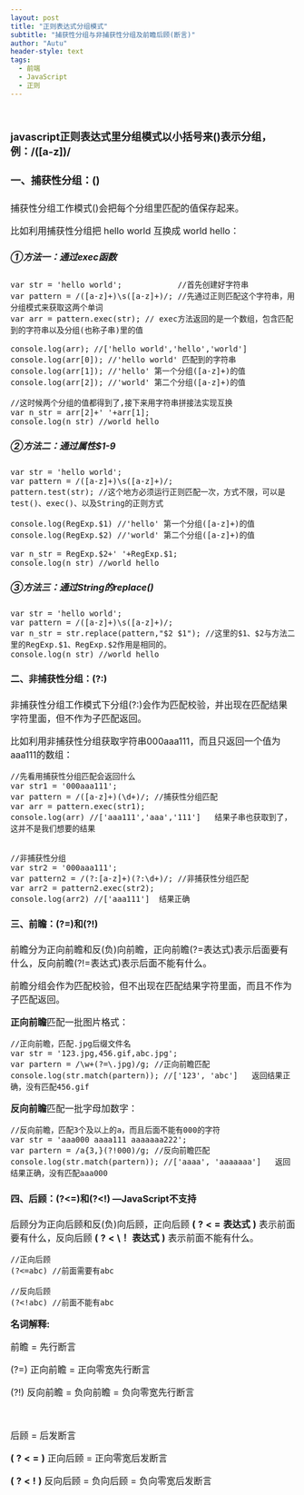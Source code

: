 ```yaml
---
layout: post
title: "正则表达式分组模式"
subtitle: "捕获性分组与非捕获性分组及前瞻后顾(断言)"
author: "Autu"
header-style: text
tags:
  - 前端
  - JavaScript
  - 正则
---
```


<font size=4>
<br>

**javascript正则表达式里分组模式以小括号来()表示分组，例：/([a-z])/**
<br>
<font>

#### 一、捕获性分组：()

<font size=3>
捕获性分组工作模式()会把每个分组里匹配的值保存起来。

比如利用捕获性分组把 hello world 互换成 world hello：

##### ①方法一：通过exec函数

```
var str = 'hello world';            //首先创建好字符串
var pattern = /([a-z]+)\s([a-z]+)/; //先通过正则匹配这个字符串，用分组模式来获取这两个单词
var arr = pattern.exec(str); // exec方法返回的是一个数组，包含匹配到的字符串以及分组(也称子串)里的值

console.log(arr); //['hello world','hello','world']  
console.log(arr[0]); //'hello world' 匹配到的字符串
console.log(arr[1]); //'hello' 第一个分组([a-z]+)的值
console.log(arr[2]); //'world' 第二个分组([a-z]+)的值

//这时候两个分组的值都得到了,接下来用字符串拼接法实现互换
var n_str = arr[2]+' '+arr[1];
console.log(n_str) //world hello
```
##### ②方法二：通过属性$1-9
```
var str = 'hello world';            
var pattern = /([a-z]+)\s([a-z]+)/; 
pattern.test(str); //这个地方必须运行正则匹配一次，方式不限，可以是test()、exec()、以及String的正则方式

console.log(RegExp.$1) //'hello' 第一个分组([a-z]+)的值
console.log(RegExp.$2) //'world' 第二个分组([a-z]+)的值

var n_str = RegExp.$2+' '+RegExp.$1;
console.log(n_str) //world hello
```
##### ③方法三：通过String的replace()
```
var str = 'hello world'; 
var pattern = /([a-z]+)\s([a-z]+)/; 
var n_str = str.replace(pattern,"$2 $1"); //这里的$1、$2与方法二里的RegExp.$1、RegExp.$2作用是相同的。
console.log(n_str) //world hello
```
#### 二、非捕获性分组：(?:)
非捕获性分组工作模式下分组(?:)会作为匹配校验，并出现在匹配结果字符里面，但不作为子匹配返回。

比如利用非捕获性分组获取字符串000aaa111，而且只返回一个值为aaa111的数组：

```
//先看用捕获性分组匹配会返回什么
var str1 = '000aaa111';             
var pattern = /([a-z]+)(\d+)/; //捕获性分组匹配
var arr = pattern.exec(str1);  
console.log(arr) //['aaa111','aaa','111']   结果子串也获取到了，这并不是我们想要的结果


//非捕获性分组
var str2 = '000aaa111';
var pattern2 = /(?:[a-z]+)(?:\d+)/; //非捕获性分组匹配
var arr2 = pattern2.exec(str2);  
console.log(arr2) //['aaa111']  结果正确
```
#### 三、前瞻：(?=)和(?!)
前瞻分为正向前瞻和反(负)向前瞻，正向前瞻(?=表达式)表示后面要有什么，反向前瞻(?!=表达式)表示后面不能有什么。

前瞻分组会作为匹配校验，但不出现在匹配结果字符里面，而且不作为子匹配返回。

**正向前瞻**匹配一批图片格式：

```
//正向前瞻，匹配.jpg后缀文件名
var str = '123.jpg,456.gif,abc.jpg';
var partern = /\w+(?=\.jpg)/g; //正向前瞻匹配
console.log(str.match(partern)); //['123', 'abc']   返回结果正确，没有匹配456.gif
```
**反向前瞻**匹配一批字母加数字：
```
//反向前瞻，匹配3个及以上的a，而且后面不能有000的字符
var str = 'aaa000 aaaa111 aaaaaaa222';
var partern = /a{3,}(?!000)/g; //反向前瞻匹配
console.log(str.match(partern)); //['aaaa', 'aaaaaaa']   返回结果正确，没有匹配aaa000
```
#### 四、后顾：(?<=)和(?<!) —JavaScript不支持
后顾分为正向后顾和反(负)向后顾，正向后顾 **\(** **\?** **\<** **\=** **表达式** **\)**  表示前面要有什么，反向后顾 **\(** **\?** **\<** **\！** **表达式** **\)**  表示前面不能有什么。


```
//正向后顾
(?<=abc) //前面需要有abc

//反向后顾
(?<!abc) //前面不能有abc
```

<font size=3>**名词解释:**<font>

前瞻 = 先行断言 

(?=) 正向前瞻 = 正向零宽先行断言 

(?!) 反向前瞻 = 负向前瞻 = 负向零宽先行断言

<br>

后顾 = 后发断言 

**\(** **\?** **\<** **\=** **\)**  正向后顾 = 正向零宽后发断言 

**\(** **\?** **\<** **\!** **\)** 反向后顾 = 负向后顾 = 负向零宽后发断言

<font>